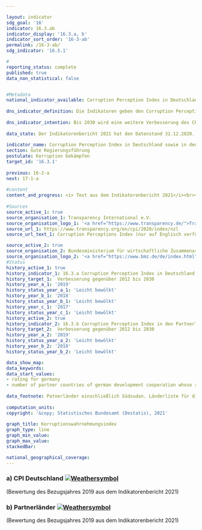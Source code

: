 ```yaml
---

layout: indicator    
sdg_goal: '16'    
indicator: 16.3.ab    
indicator_display: '16.3.a, b'    
indicator_sort_order: '16-3-ab'    
permalink: /16-3-ab/    
sdg_indicator: '16.5.1'    

#    
reporting_status: complete    
published: true    
data_non_statistical: false    


#Metadata    
national_indicator_available: Corruption Perception Index in Deutschland sowie in den Partnerländern der deutschen Entwicklungszusammenarbeit    
    
dns_indicator_definition: Die Indikatoren geben den Corruption Perception Index (CPI) von Transparency International für Deutschland (16.3.a) sowie die Anzahl der Partnerländer der deutschen Entwicklungszusammenarbeit, deren CPI sich im Vergleich zum Jahr 2012 verbessert hat (16.3.b), wieder. Der CPI misst, wie stark Korruption im öffentlichen Sektor in einem Land wahrgenommen wird.    
    
dns_indicator_intention: Bis 2030 wird eine weitere Verbesserung des CPI für Deutschland angestrebt. Zudem soll sich auch der CPI der Mehrzahl der Partnerländer der deutschen Entwicklungszusammenarbeit verbessern. Basisjahr ist dabei jeweils das Jahr 2012.    
    
data_state: Der Indikatorenbericht 2021 hat den Datenstand 31.12.2020. Die Daten auf der DNS-Online Plattform werden regelmäßig aktualisiert, sodass online aktuellere Daten verfügbar sein können als im Indikatorenbericht 2021 veröffentlicht.    
    
indicator_name: Corruption Perception Index in Deutschland sowie in den Partnerländern der deutschen Entwicklungszusammenarbeit    
section: Gute Regierungsführung    
postulate: Korruption bekämpfen    
target_id: '16.3.1'    
    
previous: 16-2-a    
next: 17-1-a    
    
#content    
content_and_progress: <i> Text aus dem Indikatorenbericht 2021</i><br><br>Der CPI ist ein Kompositindikator, der auf unterschiedlichen Experten- sowie Unternehmensbefragungen zur Wahrnehmung von Korruption im öffentlichen Sektor basiert. Abhängig von der jeweiligen Befragung können unterschiedliche Verständnisse von Korruption zugrunde liegen und die Quellen für die Berechnung im Zeitablauf wechseln. In den Index werden Länder mit einbezogen, zu denen mindestens drei ausgewählte Befragungen vorliegen. Somit ist der CPI die am meisten Länder umfassende Übersichtsstudie zur wahrgenommen Korruption im öffentlichen Sektor.<br><br>Das Joint Research Centre der Europäischen Kommission weist in seiner Analyse des CPI darauf hin, dass bei der Interpretation der Ergebnisse die jeweilige statistische Signifikanz der Veränderung mitbetrachtet werden sollte und selbst bei statistisch signifikanten Unterschieden die Ergebnisse dieses Indikators mit Vorsicht zu interpretieren seien.<br><br>Deutschland hat sich im Vergleich zum Jahr 2012 von 79 auf 80 Punkte im Jahr 2019 verbessert. Dieser Wert hat sich gegenüber 2017 um einen Punkt verschlechtert, sodass Deutschland auf dem zehnten Platz des Rankings steht. Dabei ist diese Veränderung gegenüber 2012 nicht als statistisch signifikant (bei einem Signifikanzniveau von 5&nbsp;%) anzusehen.<br><br>Auch das Statistische Bundesamt erhebt im Rahmen der Zufriedenheitsbefragung zu behördlichen Dienstleistungen Daten zum Thema Korruption. Nach dieser hatten im Jahr 2019&nbsp;4,7&nbsp;% der Bevölkerung während ihres Kontakts mit öffentlichen Einrichtungen den Eindruck, dass Beschäftigte des öffentlichen Dienstes bestechlich wären. Bei der entsprechenden Umfrage unter Unternehmen hatten 4,0&nbsp;% der Unternehmen den Eindruck, dass Beschäftigte des öffentlichen Dienstes bestechlich wären.<br><br>Die Polizeiliche Kriminalstatistik (PKS) erfasst alle der Polizei bekannt gewordenen strafrechtlichen Sachverhalte. Im Jahr 2019 wurden 913 Fälle von Vorteilsannahme, Vorteilsgewährung sowie Bestechlichkeit und Bestechung im öffentlichen Sektor erfasst. Zudem werden in der PKS auch Fälle von Bestechlichkeit und Bestechung im geschäftlichen Verkehr sowie sogenannte Begleitdelikte der Korruption wie zum Beispiel Betrugs- und Untreuehandlungen, Urkundenfälschung, wettbewerbsbeschränkende Absprachen bei Ausschreibungen, Strafvereitelung, Falschbeurkundung im Amt und Verletzung des Dienstgeheimnisses ausgewiesen.<br><br>In Bezug auf die deutsche Entwicklungszusammenarbeit haben sich im Jahr 2019 im Vergleich zum Jahr 2012 insgesamt 43 der 85 durch den CPI bewerteten Partnerländer verbessert. Die Anzahl der sich positiv entwickelnden Partnerländer ist im betrachteten Zeitraum bis 2016 jedes Jahr gestiegen. Im Jahr 2017 ist die Anzahl leicht zurückgegangen und stagnierte in den Folgejahren. Eine statistisch signifikante Verbesserung (bei einem Signifikanzniveau von 5&nbsp;%) wiesen in 2019 gegenüber 2012&nbsp;20 Partnerländer der deutschen Entwicklungszusammenarbeit auf, im Vergleich dazu waren es 2014 sechs Partnerländer.    
    
#Sources    
source_active_1: true                    
source_organisation_1: Transparency International e.V.
source_organisation_logo_1: '<a href="https://www.transparency.de/">Transparency International e.V.</a>'
source_url_1: https://www.transparency.org/en/cpi/2020/index/nzl                        
source_url_text_1: Corruption Perceptions Index (nur auf Englisch verfügbar)                        

source_active_2: true                    
source_organisation_2: Bundesministerium für wirtschaftliche Zusammenarbeit und Entwicklung
source_organisation_logo_2: '<a href="https://www.bmz.de/de/index.html">Bundesministerium für wirtschaftliche Zusammenarbeit und Entwicklung (BMZ)</a>'    
#Status    
history_active_1: true
history_indicator_1: 16.3.a Corruption Perception Index in Deutschland
history_target_1:  Verbesserung gegenüber 2012 bis 2030
history_year_a_1: '2019'                            
history_status_year_a_1: 'Leicht bewölkt'
history_year_b_1: '2018'                            
history_status_year_b_1: 'Leicht bewölkt'
history_year_c_1: '2017'                            
history_status_year_c_1: 'Leicht bewölkt'
history_active_2: true
history_indicator_2: 16.3.b Corruption Perception Index in den Partnerländern der deutschen Entwicklungszusammenarbeit
history_target_2:  Verbesserung gegenüber 2012 bis 2030
history_year_a_2: '2019'                            
history_status_year_a_2: 'Leicht bewölkt'
history_year_b_2: '2018'                            
history_status_year_b_2: 'Leicht bewölkt'    

data_show_map:     
data_keywords:    
data_start_values:     
- rating for germany
- number of partner countries of german development cooperation whose rating has improved compared with 2012
    
data_footnote: Patnerländer einschließlich Südsudan. Länderliste für die bilaterale staatliche Entwicklungszusammenarbeit des BMZ wurde in 2020 aktualisiert. Es werden 10 Länder mehr aufgeführt zuzüglich China und Sudan.    
    
computation_units:     
copyright: '&copy; Statistisches Bundesamt (Destatis), 2021'
    
graph_title: Korruptionswahrnehmungsindex    
graph_type: line    
graph_min_value:     
graph_max_value:     
stackedBar:     

national_geographical_coverage:     
---    
```

<div>
  <div class="my-header">
    <h3>a) CPI Deutschland
      <a href="https://sustainabledevelopment-deutschland.github.io/status/"><img src="https://g205sdgs.github.io/sdg-indicators/public/Wettersymbole/Leicht bewölkt.png" title="Bei Fortsetzung der Entwicklung würde das Ziel voraussichtlich um mindestens 5&nbsp;%, aber maximal um 20&nbsp;% der Differenz zwischen Zielwert und aktuellem Wert verfehlt" alt="Weathersymbol" />
      </a>
    </h3>
  </div>
  <div class="my-header-note">
    <span> (Bewertung des Bezugsjahres 2019 aus dem Indikatorenbericht 2021)</span>
  </div>
</div>
<div>
  <div class="my-header">
    <h3>b) Partnerländer
      <a href="https://sustainabledevelopment-deutschland.github.io/status/"><img src="https://g205sdgs.github.io/sdg-indicators/public/Wettersymbole/Leicht bewölkt.png" title="Bei Fortsetzung der Entwicklung würde das Ziel voraussichtlich um mindestens 5&nbsp;%, aber maximal um 20&nbsp;% der Differenz zwischen Zielwert und aktuellem Wert verfehlt" alt="Weathersymbol" />
      </a>
    </h3>
  </div>
  <div class="my-header-note">
    <span> (Bewertung des Bezugsjahres 2019 aus dem Indikatorenbericht 2021)</span>
  </div>
</div>